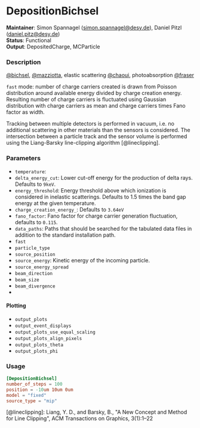 # DepositionBichsel
**Maintainer**: Simon Spannagel (<simon.spannagel@desy.de>), Daniel Pitzl (<daniel.pitz@desy.de>)  
**Status**: Functional  
**Output**: DepositedCharge, MCParticle

### Description

[@bichsel], [@mazziotta], elastic scattering [@chaoui], photoabsorption [@fraser]


`fast` mode: number of charge carriers created is drawn from Poisson distribution around available energy divided by charge creation energy.
Resulting number of charge carriers is fluctuated using Gaussian distribution with charge carriers as mean and charge carriers times Fano factor as width.


Tracking between multiple detectors is performed in vacuum, i.e. no additional scattering in other materials than the sensors is considered.
The intersection between a particle track and the sensor volume is performed using the Liang-Barsky line-clipping algorithm [@lineclipping].

### Parameters
* `temperature`:
* `delta_energy_cut`: Lower cut-off energy for the production of delta rays. Defaults to `9keV`.
* `energy_threshold`: Energy threshold above which ionization is considered in inelastic scatterings. Defaults to 1.5 times the band gap energy at the given temperature.
* `charge_creation_energy_`: Defaults to `3.64eV`
* `fano_factor`: Fano factor for charge carrier generation fluctuation, defaults to `0.115`.
* `data_paths`: Paths that should be searched for the tabulated data files in addition to the standard installation path.
* `fast`
* `particle_type`
* `source_position`
* `source_energy`: Kinetic energy of the incoming particle.
* `source_energy_spread`
* `beam_direction`
* `beam_size`
* `beam_divergence`
*

#### Plotting
* `output_plots`
* `output_event_displays`
* `output_plots_use_equal_scaling`
* `output_plots_align_pixels`
* `output_plots_theta`
* `output_plots_phi`

### Usage

```toml
[DepositionBichsel]
number_of_steps = 100
position = -10um 10um 0um
model = "fixed"
source_type = "mip"
```


[@bichsel]: http://prola.aps.org/abstract/RMP/v60/i3/p663_1
[@mazziotta]: https://doi.org/10.1016/j.nima.2004.05.127
[@chaoui]: https://doi.org/10.1088/0953-8984/18/45/016
[@fraser]: https://doi.org/10.1016/0168-9002(94)91185-1
[@lineclipping]: Liang, Y. D., and Barsky, B., "A New Concept and Method for Line Clipping", ACM Transactions on Graphics, 3(1):1–22
